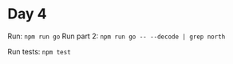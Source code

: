 # Day 4

Run: `npm run go`
Run part 2: `npm run go -- --decode | grep north`

Run tests: `npm test`
